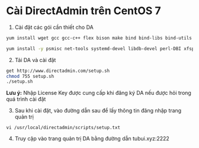 # Cài DirectAdmin trên CentOS 7

1. Cài đặt các gói cần thiết cho DA

```sh
yum install wget gcc gcc-c++ flex bison make bind bind-libs bind-utils openssl openssl-devel perl quota libaio libcom_err-devel libcurl-devel gd zlib-devel zip unzip libcap-devel cronie bzip2 cyrus-sasl-devel perl-ExtUtils-Embed autoconf automake libtool which patch mailx bzip2-devel lsof glibc-headers kernel-devel expat-devel
```

```sh
yum install -y psmisc net-tools systemd-devel libdb-devel perl-DBI xfsprogs rsyslog logrotate crontabs file
```

2. Tải DA và cài đặt

```sh
get http://www.directadmin.com/setup.sh
chmod 755 setup.sh
./setup.sh
```

**Lưu ý:** Nhập License Key được cung cấp khi đăng ký DA nếu được hỏi trong quá trình cài đặt

3. Sau khi cài đặt, vào đường dẫn sau để lấy thông tin đăng nhập trang quản trị

```vi /usr/local/directadmin/scripts/setup.txt```

4. Truy cập vào trang quản trị DA bằng đường dẫn tubui.xyz:2222